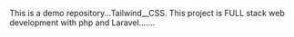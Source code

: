 This is a demo repository...Tailwind__CSS. This project is FULL stack web development with php and Laravel.......
